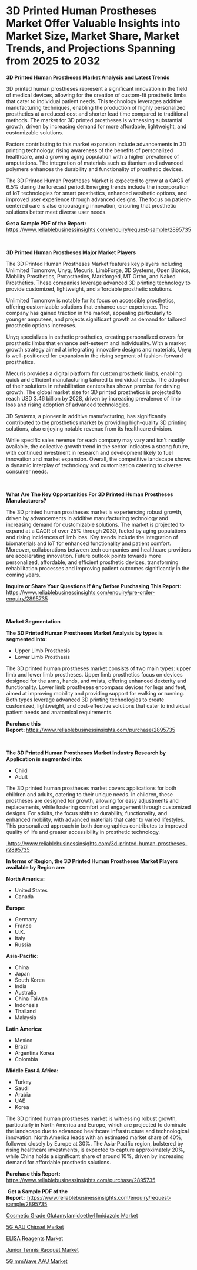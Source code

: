 <p><h1>3D Printed Human Prostheses Market Offer Valuable Insights into Market Size, Market Share, Market Trends, and Projections Spanning from 2025 to 2032</h1></p><p><strong>3D Printed Human Prostheses Market Analysis and Latest Trends</strong></p>
<p><p>3D printed human prostheses represent a significant innovation in the field of medical devices, allowing for the creation of custom-fit prosthetic limbs that cater to individual patient needs. This technology leverages additive manufacturing techniques, enabling the production of highly personalized prosthetics at a reduced cost and shorter lead time compared to traditional methods. The market for 3D printed prostheses is witnessing substantial growth, driven by increasing demand for more affordable, lightweight, and customizable solutions. </p><p>Factors contributing to this market expansion include advancements in 3D printing technology, rising awareness of the benefits of personalized healthcare, and a growing aging population with a higher prevalence of amputations. The integration of materials such as titanium and advanced polymers enhances the durability and functionality of prosthetic devices.</p><p>The 3D Printed Human Prostheses Market is expected to grow at a CAGR of 6.5% during the forecast period. Emerging trends include the incorporation of IoT technologies for smart prosthetics, enhanced aesthetic options, and improved user experience through advanced designs. The focus on patient-centered care is also encouraging innovation, ensuring that prosthetic solutions better meet diverse user needs.</p></p>
<p><strong>Get a Sample PDF of the Report:&nbsp;</strong> <a href="https://www.reliablebusinessinsights.com/enquiry/request-sample/2895735?utm_campaign=1877&utm_medium=2&utm_source=Github&utm_content=ia&utm_term=15032025&utm_id=3d-printed-human-prostheses">https://www.reliablebusinessinsights.com/enquiry/request-sample/2895735</a></p>
<p>&nbsp;</p>
<p><strong>3D Printed Human Prostheses Major Market Players</strong></p>
<p><p>The 3D Printed Human Prostheses Market features key players including Unlimited Tomorrow, Unyq, Mecuris, LimbForge, 3D Systems, Open Bionics, Mobility Prosthetics, Protosthetics, Markforged, MT Ortho, and Naked Prosthetics. These companies leverage advanced 3D printing technology to provide customized, lightweight, and affordable prosthetic solutions.</p><p>Unlimited Tomorrow is notable for its focus on accessible prosthetics, offering customizable solutions that enhance user experience. The company has gained traction in the market, appealing particularly to younger amputees, and projects significant growth as demand for tailored prosthetic options increases.</p><p>Unyq specializes in esthetic prosthetics, creating personalized covers for prosthetic limbs that enhance self-esteem and individuality. With a market growth strategy aimed at integrating innovative designs and materials, Unyq is well-positioned for expansion in the rising segment of fashion-forward prosthetics.</p><p>Mecuris provides a digital platform for custom prosthetic limbs, enabling quick and efficient manufacturing tailored to individual needs. The adoption of their solutions in rehabilitation centers has shown promise for driving growth. The global market size for 3D printed prosthetics is projected to reach USD 3.46 billion by 2028, driven by increasing prevalence of limb loss and rising adoption of advanced technologies.</p><p>3D Systems, a pioneer in additive manufacturing, has significantly contributed to the prosthetics market by providing high-quality 3D printing solutions, also enjoying notable revenue from its healthcare division.</p><p>While specific sales revenue for each company may vary and isn't readily available, the collective growth trend in the sector indicates a strong future, with continued investment in research and development likely to fuel innovation and market expansion. Overall, the competitive landscape shows a dynamic interplay of technology and customization catering to diverse consumer needs.</p></p>
<p>&nbsp;</p>
<p><strong>What Are The Key Opportunities For 3D Printed Human Prostheses Manufacturers?</strong></p>
<p><p>The 3D printed human prostheses market is experiencing robust growth, driven by advancements in additive manufacturing technology and increasing demand for customizable solutions. The market is projected to expand at a CAGR of over 25% through 2030, fueled by aging populations and rising incidences of limb loss. Key trends include the integration of biomaterials and IoT for enhanced functionality and patient comfort. Moreover, collaborations between tech companies and healthcare providers are accelerating innovation. Future outlook points towards more personalized, affordable, and efficient prosthetic devices, transforming rehabilitation processes and improving patient outcomes significantly in the coming years.</p></p>
<p><strong>Inquire or Share Your Questions If Any Before Purchasing This Report:</strong> <a href="https://www.reliablebusinessinsights.com/enquiry/pre-order-enquiry/2895735?utm_campaign=1877&utm_medium=2&utm_source=Github&utm_content=ia&utm_term=15032025&utm_id=3d-printed-human-prostheses">https://www.reliablebusinessinsights.com/enquiry/pre-order-enquiry/2895735</a></p>
<p>&nbsp;</p>
<p><strong>Market Segmentation</strong></p>
<p><strong>The 3D Printed Human Prostheses Market Analysis by types is segmented into:</strong></p>
<p><ul><li>Upper Limb Prosthesis</li><li>Lower Limb Prosthesis</li></ul></p>
<p><p>The 3D printed human prostheses market consists of two main types: upper limb and lower limb prostheses. Upper limb prosthetics focus on devices designed for the arms, hands, and wrists, offering enhanced dexterity and functionality. Lower limb prostheses encompass devices for legs and feet, aimed at improving mobility and providing support for walking or running. Both types leverage advanced 3D printing technologies to create customized, lightweight, and cost-effective solutions that cater to individual patient needs and anatomical requirements.</p></p>
<p><strong>Purchase this Report:&nbsp;</strong><a href="https://www.reliablebusinessinsights.com/purchase/2895735?utm_campaign=1877&utm_medium=2&utm_source=Github&utm_content=ia&utm_term=15032025&utm_id=3d-printed-human-prostheses">https://www.reliablebusinessinsights.com/purchase/2895735</a></p>
<p>&nbsp;</p>
<p><strong>The 3D Printed Human Prostheses Market Industry Research by Application is segmented into:</strong></p>
<p><ul><li>Child</li><li>Adult</li></ul></p>
<p><p>The 3D printed human prostheses market covers applications for both children and adults, catering to their unique needs. In children, these prostheses are designed for growth, allowing for easy adjustments and replacements, while fostering comfort and engagement through customized designs. For adults, the focus shifts to durability, functionality, and enhanced mobility, with advanced materials that cater to varied lifestyles. This personalized approach in both demographics contributes to improved quality of life and greater accessibility in prosthetic technology.</p></p>
<p><a href="https://www.reliablebusinessinsights.com/3d-printed-human-prostheses-r2895735?utm_campaign=1877&utm_medium=2&utm_source=Github&utm_content=ia&utm_term=15032025&utm_id=3d-printed-human-prostheses">&nbsp;https://www.reliablebusinessinsights.com/3d-printed-human-prostheses-r2895735</a></p>
<p><strong>In terms of Region, the 3D Printed Human Prostheses Market Players available by Region are:</strong></p>
<p>
    <p> <strong> North America: </strong>
        <ul>
            <li>United States</li>
            <li>Canada</li>
        </ul>
        </p> 
    <p> <strong> Europe: </strong>
        <ul>
            <li>Germany</li>
            <li>France</li>
            <li>U.K.</li>
            <li>Italy</li>
            <li>Russia</li>
        </ul>
        </p> 
    <p> <strong> Asia-Pacific: </strong>
        <ul>
            <li>China</li>
            <li>Japan</li>
            <li>South Korea</li>
            <li>India</li>
            <li>Australia</li>
            <li>China Taiwan</li>
            <li>Indonesia</li>
            <li>Thailand</li>
            <li>Malaysia</li>
        </ul>
        </p> 
    <p> <strong> Latin America: </strong>
        <ul>
            <li>Mexico</li>
            <li>Brazil</li>
            <li>Argentina Korea</li>
            <li>Colombia</li>
        </ul>
        </p> 
    <p> <strong> Middle East & Africa: </strong>
        <ul>
            <li>Turkey</li>
            <li>Saudi</li>
            <li>Arabia</li>
            <li>UAE</li>
            <li>Korea</li>
        </ul>
    </p>
    </p>
<p><p>The 3D printed human prostheses market is witnessing robust growth, particularly in North America and Europe, which are projected to dominate the landscape due to advanced healthcare infrastructure and technological innovation. North America leads with an estimated market share of 40%, followed closely by Europe at 30%. The Asia-Pacific region, bolstered by rising healthcare investments, is expected to capture approximately 20%, while China holds a significant share of around 10%, driven by increasing demand for affordable prosthetic solutions.</p></p>
<p><strong>Purchase this Report: </strong><a href="https://www.reliablebusinessinsights.com/purchase/2895735?utm_campaign=1877&utm_medium=2&utm_source=Github&utm_content=ia&utm_term=15032025&utm_id=3d-printed-human-prostheses">https://www.reliablebusinessinsights.com/purchase/2895735</a></p>
<p>&nbsp;<strong>Get a Sample PDF of the Report:&nbsp;&nbsp;</strong><a href="https://www.reliablebusinessinsights.com/enquiry/request-sample/2895735?utm_campaign=1877&utm_medium=2&utm_source=Github&utm_content=ia&utm_term=15032025&utm_id=3d-printed-human-prostheses">https://www.reliablebusinessinsights.com/enquiry/request-sample/2895735</a></p>
<p><strong></strong></p>
<p><p><a href="https://github.com/blauetrelawz/Market-Research-Report-List-1/blob/main/cosmetic-grade-glutamylamidoethyl-imidazole-market.md?utm_campaign=1877&utm_medium=2&utm_source=Github&utm_content=ia&utm_term=15032025&utm_id=3d-printed-human-prostheses">Cosmetic Grade Glutamylamidoethyl Imidazole Market</a></p><p><a href="https://github.com/porstgowinjq/Market-Research-Report-List-1/blob/main/5g-aau-chipset-market.md?utm_campaign=1877&utm_medium=2&utm_source=Github&utm_content=ia&utm_term=15032025&utm_id=3d-printed-human-prostheses">5G AAU Chipset Market</a></p><p><a href="https://github.com/swaftaenglem/Market-Research-Report-List-1/blob/main/elisa-reagents-market.md?utm_campaign=1877&utm_medium=2&utm_source=Github&utm_content=ia&utm_term=15032025&utm_id=3d-printed-human-prostheses">ELISA Reagents Market</a></p><p><a href="https://github.com/gassmkalay/Market-Research-Report-List-1/blob/main/junior-tennis-racquet-market.md?utm_campaign=1877&utm_medium=2&utm_source=Github&utm_content=ia&utm_term=15032025&utm_id=3d-printed-human-prostheses">Junior Tennis Racquet Market</a></p><p><a href="https://github.com/laveeasaadrh/Market-Research-Report-List-1/blob/main/5g-mmwave-aau-market.md?utm_campaign=1877&utm_medium=2&utm_source=Github&utm_content=ia&utm_term=15032025&utm_id=3d-printed-human-prostheses">5G mmWave AAU Market</a></p></p>